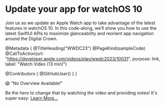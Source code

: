 # Update your app for watchOS 10

Join us as we update an Apple Watch app to take advantage of the latest features in watchOS 10. In this code-along, we’ll show you how to use the latest SwiftUI APIs to maximize glanceability and reorient app navigation around the Digital Crown.

@Metadata {
   @TitleHeading("WWDC23")
   @PageKind(sampleCode)
   @CallToAction(url: "https://developer.apple.com/videos/play/wwdc2023/10031", purpose: link, label: "Watch Video (13 min)")

   @Contributors {
      @GitHubUser(<replace this with your GitHub handle>)
   }
}

😱 "No Overview Available!"

Be the hero to change that by watching the video and providing notes! It's super easy:
 [Learn More…](https://wwdcnotes.com/documentation/wwdcnotes/contributing)
